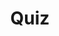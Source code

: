 ---
title: "Quiz"
pass_percentage: 70
type: "test"
questions:
  - id: "q1"
    text: "Which namespace should the Dapr control plane be deployed in?"
    type: "single-answer"
    marks: 2
    options:
      - id: "a"
        text: "default"
      - id: "b"
        text: "dapr-system"
        is_correct: true
      - id: "c"
        text: "kube-system"
      - id: "d"
        text: "dapr-public"
  - id: "q2"
    text: "Which components are part of the Dapr control plane?"
    type: "multiple-answers"
    marks: 2
    options:
      - id: "a"
        text: "Dapr Sidecar Injector"
        is_correct: true
      - id: "b"
        text: "Dapr Placement Service"
        is_correct: true
      - id: "c"
        text: "Nginx Controller"
      - id: "d"
        text: "Istio Sidecar Proxy"
  - id: "q3"
    text: "What numeric identifier defines service endpoints?"
    type: "short-answer" 
    marks: 2
    correct_answer: "Port" 
---